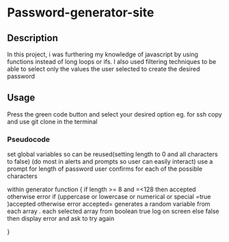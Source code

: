 # Password-generator-site
## Description
In this project, i was furthering my knowledge of javascript by using functions instead of long loops or ifs. I also used filtering techniques to be able to select only the values the user selected to create the desired password
## Usage
Press the green code button and select your desired option  eg. for ssh copy and use git clone in the terminal 

### Pseudocode
set global variables so can be reused(setting length to 0 and all characters to false)
(do most in alerts and prompts so user can easily interact)
use  a prompt for length of password 
user confirms for each of the possible characters

within generator function {
    if length >= 8 and =<128 then accepted otherwise error
    if (uppercase or lowercase or numerical or special =true )accepted otherwise error
        accepted= generates a random variable from each array .
        each selected array from boolean true
        log on screen
    else false then display error and ask to try again    


}
